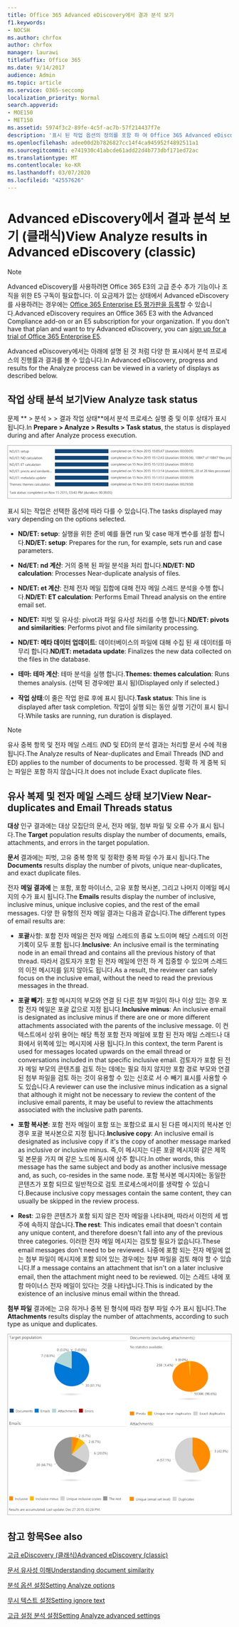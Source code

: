 ```yaml
---
title: Office 365 Advanced eDiscovery에서 결과 분석 보기
f1.keywords:
- NOCSH
ms.author: chrfox
author: chrfox
manager: laurawi
titleSuffix: Office 365
ms.date: 9/14/2017
audience: Admin
ms.topic: article
ms.service: O365-seccomp
localization_priority: Normal
search.appverid:
- MOE150
- MET150
ms.assetid: 5974f3c2-89fe-4c5f-ac7b-57f214437f7e
description: '표시 된 작업 옵션의 정의를 포함 하 여 Office 365 Advanced eDiscovery에서 분석 프로세스의 결과를 볼 수 있는 위치를 파악 합니다.  '
ms.openlocfilehash: adee00d2b7826827cc14f4ca945952f4892511a1
ms.sourcegitcommit: e741930c41abcde61add22d4b773dbf171ed72ac
ms.translationtype: MT
ms.contentlocale: ko-KR
ms.lasthandoff: 03/07/2020
ms.locfileid: "42557626"
---
```

# <a name="view-analyze-results-in-advanced-ediscovery-classic"></a><span data-ttu-id="71363-103">Advanced eDiscovery에서 결과 분석 보기 (클래식)</span><span class="sxs-lookup"><span data-stu-id="71363-103">View Analyze results in Advanced eDiscovery (classic)</span></span>

> [!NOTE]
> <span data-ttu-id="71363-p101">Advanced eDiscovery를 사용하려면 Office 365 E3의 고급 준수 추가 기능이나 조직을 위한 E5 구독이 필요합니다. 이 요금제가 없는 상태에서 Advanced eDiscovery를 사용하려는 경우에는 [Office 365 Enterprise E5 평가판을 등록](https://go.microsoft.com/fwlink/p/?LinkID=698279)할 수 있습니다.</span><span class="sxs-lookup"><span data-stu-id="71363-p101">Advanced eDiscovery requires an Office 365 E3 with the Advanced Compliance add-on or an E5 subscription for your organization. If you don't have that plan and want to try Advanced eDiscovery, you can [sign up for a trial of Office 365 Enterprise E5](https://go.microsoft.com/fwlink/p/?LinkID=698279).</span></span> 
  
<span data-ttu-id="71363-106">Advanced eDiscovery에서는 아래에 설명 된 것 처럼 다양 한 표시에서 분석 프로세스의 진행률과 결과를 볼 수 있습니다.</span><span class="sxs-lookup"><span data-stu-id="71363-106">In Advanced eDiscovery, progress and results for the Analyze process can be viewed in a variety of displays as described below.</span></span>
  
## <a name="view-analyze-task-status"></a><span data-ttu-id="71363-107">작업 상태 분석 보기</span><span class="sxs-lookup"><span data-stu-id="71363-107">View Analyze task status</span></span>

<span data-ttu-id="71363-108">문제 \*\* \> 분석 \> \> 결과 작업 상태\*\*에서 분석 프로세스 실행 중 및 이후 상태가 표시 됩니다.</span><span class="sxs-lookup"><span data-stu-id="71363-108">In **Prepare \> Analyze \> Results \> Task status**, the status is displayed during and after Analyze process execution.</span></span> 
  
![작업 상태를 분석 합니다.](../media/d0372978-ce08-4f4e-a1fc-aa918ae44364.png)
  
<span data-ttu-id="71363-110">표시 되는 작업은 선택한 옵션에 따라 다를 수 있습니다.</span><span class="sxs-lookup"><span data-stu-id="71363-110">The tasks displayed may vary depending on the options selected.</span></span> 
  
- <span data-ttu-id="71363-111">**ND/ET: setup**: 실행을 위한 준비 예를 들면 run 및 case 매개 변수를 설정 합니다.</span><span class="sxs-lookup"><span data-stu-id="71363-111">**ND/ET: setup**: Prepares for the run, for example, sets run and case parameters.</span></span>
    
- <span data-ttu-id="71363-112">**Nd/ET: nd 계산**: 거의 중복 된 파일 분석을 처리 합니다.</span><span class="sxs-lookup"><span data-stu-id="71363-112">**ND/ET: ND calculation**: Processes Near-duplicate analysis of files.</span></span>
    
- <span data-ttu-id="71363-113">**ND/ET: et 계산**: 전체 전자 메일 집합에 대해 전자 메일 스레드 분석을 수행 합니다.</span><span class="sxs-lookup"><span data-stu-id="71363-113">**ND/ET: ET calculation**: Performs Email Thread analysis on the entire email set.</span></span>
    
- <span data-ttu-id="71363-114">**ND/ET:** 피벗 및 유사성: pivot과 파일 유사성 처리를 수행 합니다.</span><span class="sxs-lookup"><span data-stu-id="71363-114">**ND/ET: pivots and similarities**: Performs pivot and file similarity processing.</span></span>
    
- <span data-ttu-id="71363-115">**ND/ET: 메타 데이터 업데이트**: 데이터베이스의 파일에 대해 수집 된 새 데이터를 마무리 합니다.</span><span class="sxs-lookup"><span data-stu-id="71363-115">**ND/ET: metadata update**: Finalizes the new data collected on the files in the database.</span></span>
    
- <span data-ttu-id="71363-116">**테마: 테마 계산**: 테마 분석을 실행 합니다.</span><span class="sxs-lookup"><span data-stu-id="71363-116">**Themes: themes calculation**: Runs themes analysis.</span></span> <span data-ttu-id="71363-117">(선택 된 경우에만 표시 됨)</span><span class="sxs-lookup"><span data-stu-id="71363-117">(Displayed only if selected.)</span></span>
    
- <span data-ttu-id="71363-118">**작업 상태**:이 줄은 작업 완료 후에 표시 됩니다.</span><span class="sxs-lookup"><span data-stu-id="71363-118">**Task status**: This line is displayed after task completion.</span></span> <span data-ttu-id="71363-119">작업이 실행 되는 동안 실행 기간이 표시 됩니다.</span><span class="sxs-lookup"><span data-stu-id="71363-119">While tasks are running, run duration is displayed.</span></span>
    
> [!NOTE]
> <span data-ttu-id="71363-120">유사 중복 항목 및 전자 메일 스레드 (ND 및 ED)의 분석 결과는 처리할 문서 수에 적용 됩니다.</span><span class="sxs-lookup"><span data-stu-id="71363-120">The Analyze results of Near-duplicates and Email Threads (ND and ED) applies to the number of documents to be processed.</span></span> <span data-ttu-id="71363-121">정확 하 게 중복 되는 파일은 포함 하지 않습니다.</span><span class="sxs-lookup"><span data-stu-id="71363-121">It does not include Exact duplicate files.</span></span> 
  
## <a name="view-near-duplicates-and-email-threads-status"></a><span data-ttu-id="71363-122">유사 복제 및 전자 메일 스레드 상태 보기</span><span class="sxs-lookup"><span data-stu-id="71363-122">View Near-duplicates and Email Threads status</span></span>

<span data-ttu-id="71363-123">**대상** 인구 결과에는 대상 모집단의 문서, 전자 메일, 첨부 파일 및 오류 수가 표시 됩니다.</span><span class="sxs-lookup"><span data-stu-id="71363-123">The **Target** population results display the number of documents, emails, attachments, and errors in the target population.</span></span> 
  
<span data-ttu-id="71363-124">**문서** 결과에는 피벗, 고유 중복 항목 및 정확한 중복 파일 수가 표시 됩니다.</span><span class="sxs-lookup"><span data-stu-id="71363-124">The **Documents** results display the number of pivots, unique near-duplicates, and exact duplicate files.</span></span> 
  
<span data-ttu-id="71363-125">전자 **메일 결과에** 는 포함, 포함 마이너스, 고유 포함 복사본, 그리고 나머지 이메일 메시지의 수가 표시 됩니다.</span><span class="sxs-lookup"><span data-stu-id="71363-125">The **Emails** results display the number of inclusive, inclusive minus, unique inclusive copies, and the rest of the email messages.</span></span> <span data-ttu-id="71363-126">다양 한 유형의 전자 메일 결과는 다음과 같습니다.</span><span class="sxs-lookup"><span data-stu-id="71363-126">The different types of email results are:</span></span> 
  
- <span data-ttu-id="71363-127">**포괄**사항: 포함 전자 메일은 전자 메일 스레드의 종료 노드이며 해당 스레드의 이전 기록이 모두 포함 됩니다.</span><span class="sxs-lookup"><span data-stu-id="71363-127">**Inclusive**: An inclusive email is the terminating node in an email thread and contains all the previous history of that thread.</span></span> <span data-ttu-id="71363-128">따라서 검토자가 포함 된 전자 메일에 안전 하 게 집중할 수 있으며 스레드의 이전 메시지를 읽지 않아도 됩니다.</span><span class="sxs-lookup"><span data-stu-id="71363-128">As a result, the reviewer can safely focus on the inclusive email, without the need to read the previous messages in the thread.</span></span> 
    
- <span data-ttu-id="71363-129">**포괄 빼기**: 포함 메시지의 부모와 연결 된 다른 첨부 파일이 하나 이상 있는 경우 포함 전자 메일은 포괄 값으로 지정 됩니다.</span><span class="sxs-lookup"><span data-stu-id="71363-129">**Inclusive minus**: An inclusive email is designated as inclusive minus if there are one or more different attachments associated with the parents of the inclusive message.</span></span> <span data-ttu-id="71363-130">이 컨텍스트에서 상위 용어는 해당 특정 포함 전자 메일에 포함 된 전자 메일 스레드나 대화에서 위쪽에 있는 메시지에 사용 됩니다.</span><span class="sxs-lookup"><span data-stu-id="71363-130">In this context, the term Parent is used for messages located upwards on the email thread or conversations included in that specific inclusive email.</span></span> <span data-ttu-id="71363-131">검토자가 포함 된 전자 메일 부모의 콘텐츠를 검토 하는 데에는 필요 하지 않지만 포함 경로 부모와 연결 된 첨부 파일을 검토 하는 것이 유용할 수 있는 신호로 서 수 빼기 표시를 사용할 수도 있습니다.</span><span class="sxs-lookup"><span data-stu-id="71363-131">A reviewer can use the inclusive minus indication as a signal that although it might not be necessary to review the content of the inclusive email parents, it may be useful to review the attachments associated with the inclusive path parents.</span></span> 
    
- <span data-ttu-id="71363-132">**포함 복사본**: 포함 전자 메일이 포함 또는 포함으로 표시 된 다른 메시지의 복사본 인 경우 포괄 복사본으로 지정 됩니다.</span><span class="sxs-lookup"><span data-stu-id="71363-132">**Inclusive copy**: An inclusive email is designated as inclusive copy if it's the copy of another message marked as inclusive or inclusive minus.</span></span> <span data-ttu-id="71363-133">즉,이 메시지는 다른 포괄 메시지와 같은 제목 및 본문을 가지 며 같은 노드에 동시에 상주 합니다.</span><span class="sxs-lookup"><span data-stu-id="71363-133">In other words, this message has the same subject and body as another inclusive message and, as such, co-resides in the same node.</span></span> <span data-ttu-id="71363-134">포함 복사본 메시지에는 동일한 콘텐츠가 포함 되므로 일반적으로 검토 프로세스에서이를 생략할 수 있습니다.</span><span class="sxs-lookup"><span data-stu-id="71363-134">Because inclusive copy messages contain the same content, they can usually be skipped in the review process.</span></span> 
    
- <span data-ttu-id="71363-135">**Rest**: 고유한 콘텐츠가 포함 되지 않은 전자 메일을 나타내며, 따라서 이전의 세 범주에 속하지 않습니다.</span><span class="sxs-lookup"><span data-stu-id="71363-135">**The rest**: This indicates email that doesn't contain any unique content, and therefore doesn't fall into any of the previous three categories.</span></span> <span data-ttu-id="71363-136">이러한 전자 메일 메시지는 검토할 필요가 없습니다.</span><span class="sxs-lookup"><span data-stu-id="71363-136">These email messages don't need to be reviewed.</span></span> <span data-ttu-id="71363-137">나중에 포함 되는 전자 메일에 없는 첨부 파일이 메시지에 포함 되어 있는 경우에는 첨부 파일을 검토 해야 할 수 있습니다.</span><span class="sxs-lookup"><span data-stu-id="71363-137">If a message contains an attachment that isn't on a later inclusive email, then the attachment might need to be reviewed.</span></span> <span data-ttu-id="71363-138">이는 스레드 내에 포함 마이너스 전자 메일이 있다는 것을 나타냅니다.</span><span class="sxs-lookup"><span data-stu-id="71363-138">This is indicated by the existence of an inclusive minus email within the thread.</span></span>
    
<span data-ttu-id="71363-139">**첨부 파일** 결과에는 고유 하거나 중복 된 형식에 따라 첨부 파일 수가 표시 됩니다.</span><span class="sxs-lookup"><span data-stu-id="71363-139">The **Attachments** results display the number of attachments, according to such type as unique and duplicates.</span></span> 
  
![전자 메일 스레드 및 중복 근처](../media/54491303-0ee3-4739-b42e-d1ee486842fd.png)
  
## <a name="see-also"></a><span data-ttu-id="71363-141">참고 항목</span><span class="sxs-lookup"><span data-stu-id="71363-141">See also</span></span>

[<span data-ttu-id="71363-142">고급 eDiscovery (클래식)</span><span class="sxs-lookup"><span data-stu-id="71363-142">Advanced eDiscovery (classic)</span></span>](office-365-advanced-ediscovery.md)
  
[<span data-ttu-id="71363-143">문서 유사성 이해</span><span class="sxs-lookup"><span data-stu-id="71363-143">Understanding document similarity</span></span>](understand-document-similarity-in-advanced-ediscovery.md)
  
[<span data-ttu-id="71363-144">분석 옵션 설정</span><span class="sxs-lookup"><span data-stu-id="71363-144">Setting Analyze options</span></span>](set-analyze-options-in-advanced-ediscovery.md)
  
[<span data-ttu-id="71363-145">무시 텍스트 설정</span><span class="sxs-lookup"><span data-stu-id="71363-145">Setting ignore text</span></span>](set-ignore-text-in-advanced-ediscovery.md)
  
[<span data-ttu-id="71363-146">고급 설정 분석 설정</span><span class="sxs-lookup"><span data-stu-id="71363-146">Setting Analyze advanced settings</span></span>](view-analyze-results-in-advanced-ediscovery.md)

